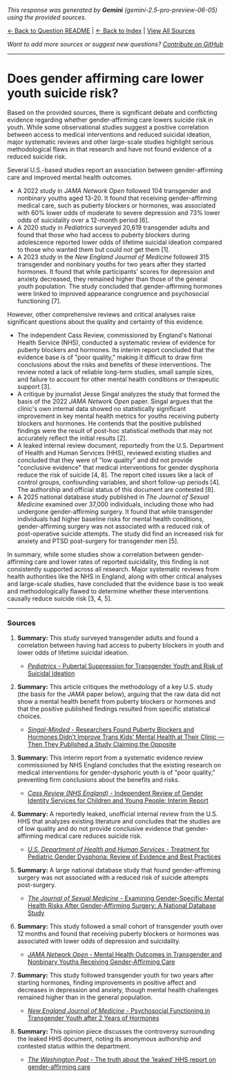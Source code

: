 <!-- 
Generated by: gemini
Model: gemini-2.5-pro-preview-06-05
Prompt type: sources
Tools enabled: False
Generated at: 2025-06-26T20:41:32.296948
-->

*This response was generated by **Gemini** (gemini-2.5-pro-preview-06-05) using the provided sources.*

[← Back to Question README](README.md) | [← Back to Index](../README.md) | [View All Sources](../allsources.md)

*Want to add more sources or suggest new questions? [Contribute on GitHub](https://github.com/justinwest/SuggestedSources)*

---

# Does gender affirming care lower youth suicide risk?

Based on the provided sources, there is significant debate and conflicting evidence regarding whether gender-affirming care lowers suicide risk in youth. While some observational studies suggest a positive correlation between access to medical interventions and reduced suicidal ideation, major systematic reviews and other large-scale studies highlight serious methodological flaws in that research and have not found evidence of a reduced suicide risk.

Several U.S.-based studies report an association between gender-affirming care and improved mental health outcomes.
*   A 2022 study in *JAMA Network Open* followed 104 transgender and nonbinary youths aged 13-20. It found that receiving gender-affirming medical care, such as puberty blockers or hormones, was associated with 60% lower odds of moderate to severe depression and 73% lower odds of suicidality over a 12-month period [6].
*   A 2020 study in *Pediatrics* surveyed 20,619 transgender adults and found that those who had access to puberty blockers during adolescence reported lower odds of lifetime suicidal ideation compared to those who wanted them but could not get them [1].
*   A 2023 study in the *New England Journal of Medicine* followed 315 transgender and nonbinary youths for two years after they started hormones. It found that while participants' scores for depression and anxiety decreased, they remained higher than those of the general youth population. The study concluded that gender-affirming hormones were linked to improved appearance congruence and psychosocial functioning [7].

However, other comprehensive reviews and critical analyses raise significant questions about the quality and certainty of this evidence.
*   The independent Cass Review, commissioned by England's National Health Service (NHS), conducted a systematic review of evidence for puberty blockers and hormones. Its interim report concluded that the evidence base is of "poor quality," making it difficult to draw firm conclusions about the risks and benefits of these interventions. The review noted a lack of reliable long-term studies, small sample sizes, and failure to account for other mental health conditions or therapeutic support [3].
*   A critique by journalist Jesse Singal analyzes the study that formed the basis of the 2022 *JAMA Network Open* paper. Singal argues that the clinic's own internal data showed no statistically significant improvement in key mental health metrics for youths receiving puberty blockers and hormones. He contends that the positive published findings were the result of post-hoc statistical methods that may not accurately reflect the initial results [2].
*   A leaked internal review document, reportedly from the U.S. Department of Health and Human Services (HHS), reviewed existing studies and concluded that they were of "low quality" and did not provide "conclusive evidence" that medical interventions for gender dysphoria reduce the risk of suicide [4, 8]. The report cited issues like a lack of control groups, confounding variables, and short follow-up periods [4]. The authorship and official status of this document are contested [8].
*   A 2025 national database study published in *The Journal of Sexual Medicine* examined over 37,000 individuals, including those who had undergone gender-affirming surgery. It found that while transgender individuals had higher baseline risks for mental health conditions, gender-affirming surgery was not associated with a reduced risk of post-operative suicide attempts. The study did find an increased risk for anxiety and PTSD post-surgery for transgender men [5].

In summary, while some studies show a correlation between gender-affirming care and lower rates of reported suicidality, this finding is not consistently supported across all research. Major systematic reviews from health authorities like the NHS in England, along with other critical analyses and large-scale studies, have concluded that the evidence base is too weak and methodologically flawed to determine whether these interventions causally reduce suicide risk [3, 4, 5].

***

### Sources

1.  **Summary:** This study surveyed transgender adults and found a correlation between having had access to puberty blockers in youth and lower odds of lifetime suicidal ideation.
    *   [*Pediatrics* - Pubertal Suppression for Transgender Youth and Risk of Suicidal Ideation](https://publications.aap.org/pediatrics/article-abstract/145/2/e20191725/68259/Pubertal-Suppression-for-Transgender-Youth-and?redirectedFrom=fulltext)

2.  **Summary:** This article critiques the methodology of a key U.S. study (the basis for the *JAMA* paper below), arguing that the raw data did not show a mental health benefit from puberty blockers or hormones and that the positive published findings resulted from specific statistical choices.
    *   [*Singal-Minded* - Researchers Found Puberty Blockers and Hormones Didn’t Improve Trans Kids’ Mental Health at Their Clinic — Then They Published a Study Claiming the Opposite](https://jessesingal.substack.com/p/researchers-found-puberty-blockers)

3.  **Summary:** This interim report from a systematic evidence review commissioned by NHS England concludes that the existing research on medical interventions for gender-dysphoric youth is of "poor quality," preventing firm conclusions about the benefits and risks.
    *   [*Cass Review (NHS England)* - Independent Review of Gender Identity Services for Children and Young People: Interim Report](https://webarchive.nationalarchives.gov.uk/ukgwa/20250310143846mp_/https://cass.independent-review.uk/wp-content/uploads/2022/03/Cass-Review-Interim-Report-Final-Web-Accessible.pdf)

4.  **Summary:** A reportedly leaked, unofficial internal review from the U.S. HHS that analyzes existing literature and concludes that the studies are of low quality and do not provide conclusive evidence that gender-affirming medical care reduces suicide risk.
    *   [*U.S. Department of Health and Human Services* - Treatment for Pediatric Gender Dysphoria: Review of Evidence and Best Practices](https://archive.jwest.org/Research/DHHS2025-GenderDysphoria.pdf)

5.  **Summary:** A large national database study that found gender-affirming surgery was not associated with a reduced risk of suicide attempts post-surgery.
    *   [*The Journal of Sexual Medicine* - Examining Gender-Specific Mental Health Risks After Gender-Affirming Surgery: A National Database Study](https://academic.oup.com/jsm/article-abstract/22/4/645/8042063)

6.  **Summary:** This study followed a small cohort of transgender youth over 12 months and found that receiving puberty blockers or hormones was associated with lower odds of depression and suicidality.
    *   [*JAMA Network Open* - Mental Health Outcomes in Transgender and Nonbinary Youths Receiving Gender-Affirming Care](https://pubmed.ncbi.nlm.nih.gov/35212746/)

7.  **Summary:** This study followed transgender youth for two years after starting hormones, finding improvements in positive affect and decreases in depression and anxiety, though mental health challenges remained higher than in the general population.
    *   [*New England Journal of Medicine* - Psychosocial Functioning in Transgender Youth after 2 Years of Hormones](https://pubmed.ncbi.nlm.nih.gov/36652355/)

8.  **Summary:** This opinion piece discusses the controversy surrounding the leaked HHS document, noting its anonymous authorship and contested status within the department.
    *   [*The Washington Post* - The truth about the ‘leaked’ HHS report on gender-affirming care](https://www.washingtonpost.com/opinions/2025/06/26/hhs-review-anonymous-author/)